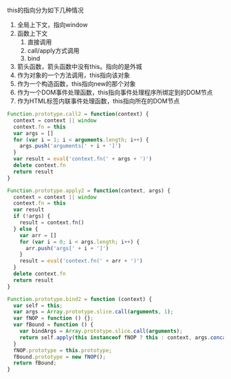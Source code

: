 this的指向分为如下几种情况

1. 全局上下文，指向window
2. 函数上下文
   1. 直接调用
   2. call/apply方式调用
   3. bind
3. 箭头函数，箭头函数中没有this。指向的是外城
4. 作为对象的一个方法调用，this指向该对象
5. 作为一个构造函数，this指向new的那个对象
6. 作为一个DOM事件处理函数，this指向事件处理程序所绑定到的DOM节点
7. 作为HTML标签内联事件处理函数，this指向所在的DOM节点

```js
Function.prototype.call2 = function(context) {
  context = context || window
  context.fn = this
  var args = []
  for (var i = 1; i < arguments.length; i++) {
    args.push('arguments[' + i + ']')
  }
  var result = eval('context.fn(' + args + ')')
  delete context.fn
  return result
}

Function.prototype.apply2 = function(context, args) {
  context = context || window
  context.fn = this
  var result
  if (!args) {
    result = context.fn()
  } else {
    var arr = []
    for (var i = 0; i < args.length; i++) {
      arr.push('args[' + i + ']')
    }
    result = eval('context.fn(' + arr + ')')
  }
  delete context.fn
  return result
}

Function.prototype.bind2 = function (context) {
  var self = this;
  var args = Array.prototype.slice.call(arguments, 1);
  var fNOP = function () {};
  var fBound = function () {
    var bindArgs = Array.prototype.slice.call(arguments);
    return self.apply(this instanceof fNOP ? this : context, args.concat(bindArgs));
  }
  fNOP.prototype = this.prototype;
  fBound.prototype = new fNOP();
  return fBound;
}
```

